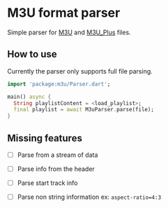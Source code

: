 # M3U format parser

Simple parser for [M3U](https://en.wikipedia.org/wiki/M3U) and 
[M3U_Plus](https://en.wikipedia.org/wiki/M3U) files. 

## How to use

Currently the parser only supports full file parsing.

```dart
import 'package:m3u/Parser.dart';

main() async {
  String playlistContent = <load_playlist>;
  final playlist = await M3uParser.parse(file);
}
```

## Missing features

- [ ] Parse from a stream of data
- [ ] Parse info from the header
- [ ] Parse start track info
- [ ] Parse non string information ex: `aspect-ratio=4:3`

